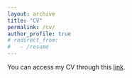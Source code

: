 ```yaml
---
layout: archive
title: "CV"
permalink: /cv/
author_profile: true
# redirect_from:
#   - /resume
---
```


You can access my CV through this [link](http://tanyueyin0310.github.io/files/paper1.pdf).